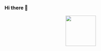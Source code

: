 ### Hi there 👋

<div id="header" align="center">
  <img src="https://media.giphy.com/media/3PAL5bChWnak0WJ32x/giphy.gif?cid=82a1493bn8s3rujxos1zatzjohqmo838fp7f19fpsdxpj5hd&ep=v1_gifs_trending&rid=giphy.gif&ct=g" width="100" >
</div>

<!--
**Dmitry-Osipov/Dmitry-Osipov** is a ✨ _special_ ✨ repository because its `README.md` (this file) appears on your GitHub profile.

Here are some ideas to get you started:

- 🔭 I’m currently working on ...
- 🌱 I’m currently learning ...
- 👯 I’m looking to collaborate on ...
- 🤔 I’m looking for help with ...
- 💬 Ask me about ...
- 📫 How to reach me: ...
- 😄 Pronouns: ...
- ⚡ Fun fact: ...
-->
